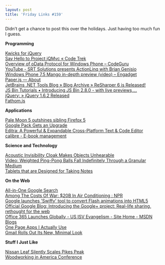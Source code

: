 ```yaml
---
layout: post
title: 'Friday Links #159'
---
```

Didn’t get a chance to post this over the holidays. Just having too much fun I guess.

**Programming**

[Kwicks for jQuery](http://www.jeremymartin.name/projects.php?project=kwicks)   
[Say Hello to Project jQMvc « Code Trek](http://codetrek.wordpress.com/2011/06/26/say-hello-to-jqmvc/)   
[Overview of oData Protocol for Windows Phone – CodeGuru](http://www.codeguru.com/csharp/.net/wp7/article.php/c19003)   
[YouTube - SRT Solutions presents ActionLinq with Brian Genisio](http://www.youtube.com/watch?v=zVE2eLb2Pec&feature=youtu.be)   
[Windows Phone 7.5 Mango in-depth preview (video) – Engadget](http://www.engadget.com/2011/06/27/windows-phone-7-5-mango-in-depth-preview-video/)   
[Paper.js — About](http://paperjs.org/about/)   
[JetBrains .NET Tools Blog » Blog Archive » ReSharper 6 is Released!](http://blogs.jetbrains.com/dotnet/2011/06/resharper-6-is-here/)   
[JS Bin Tutorials • Introducing JS Bin 2.8.0 - with live previews,...](http://jsbin.tumblr.com/post/6753388869/introducing-js-bin-2-8-0-with-live-previews)   
[jQuery: » jQuery 1.6.2 Released](http://blog.jquery.com/2011/06/30/jquery-162-released/)   
[Fathom.js](http://markdalgleish.com/projects/fathom/)

**Applications**

[Pale Moon 5 outshines sibling Firefox 5](http://www.betanews.com/article/Pale-Moon-5-outshines-sibling-Firefox-5/1309044327)   
[Google Pack Gets an Upgrade](http://www.labnol.org/software/new-google-pack/19695/)   
[Editra: A Powerful & Expandable Cross-Platform Text & Code Editor](http://www.makeuseof.com/tag/editra-powerful-expandable-crossplatform-text-code-editor/)   
[calibre - E-book management](http://calibre-ebook.com/)

**Science and Technology**

[Acoustic Invisibility Cloak Makes Objects Unhearable](http://www.popsci.com/technology/article/2011-06/new-acoustic-invisibility-cloak-could-shield-ships-sonar-design-better-concert-halls)   
[Video: Weighted Ping-Pong Balls Fall Indefinitely Through a Granular Medium](http://www.popsci.com/science/article/2011-06/video-weighted-ping-pong-balls-fall-indefinitely-through-granular-medium)   
[Tablets that are Designed for Taking Notes](http://www.labnol.org/gadgets/note-taking-tablets/19689/)

**On the Web**

[All-in-One Google Search](http://www.labnol.org/internet/all-in-one-google-search/19680/)   
[Among The Costs Of War: $20B In Air Conditioning : NPR](http://www.npr.org/2011/06/25/137414737/among-the-costs-of-war-20b-in-air-conditioning)   
[Google launches 'Swiffy' tool to convert Flash animations into HTML5](http://thenextweb.com/google/2011/06/28/google-launches-swiffy-tool-to-convert-flash-animations-into-html5/)   
[Official Google Blog: Introducing the Google+ project: Real-life sharing, rethought for the web](http://googleblog.blogspot.com/2011/06/introducing-google-project-real-life.html)   
[Office 365 Launches Globally - US ISV Evangelism - Site Home - MSDN Blogs](http://blogs.msdn.com/b/usisvde/archive/2011/06/28/office-365-launches-globally.aspx)   
[One Page Apps I Actually Use](http://css-tricks.com/12389-one-page-apps-i-actually-use/)   
[Gmail Rolls Out Its New, Minimal Look](http://lifehacker.com/5817272/gmail-rolls-out-its-new-minimal-look)

**Stuff I Just Like**

[Nissan Leaf Silently Scales Pikes Peak](http://www.wired.com/autopia/2011/06/nissan-leaf-silently-scales-pikes-peak/)   
[Woodworking in America Conference](https://www.eiseverywhere.com/ehome/23002/33383/?&)
